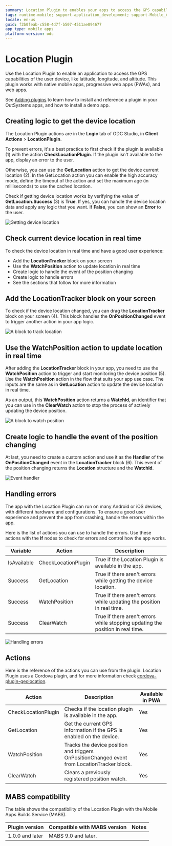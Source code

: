 ```yaml
---
summary: Location Plugin to enables your apps to access the GPS capabilities of the device. 
tags: runtime-mobile; support-application_development; support-Mobile_Apps;
locale: en-us
guid: f2b0feab-c558-4d7f-b507-4511ae094677
app_type: mobile apps
platform-version: odc
---
```


# Location Plugin

Use the Location Plugin to enable an application to access the GPS capabilities of the user device, like latitude, longitude, and altitude. This plugin works with native mobile apps, progressive web apps (PWAs), and web apps.

<div class="info" markdown="1">

See [Adding plugins](../intro.md#adding-plugins) to learn how to install and reference a plugin in your OutSystems apps, and how to install a demo app.

</div> 

## Creating logic to get the device location

The Location Plugin actions are in the **Logic** tab of ODC Studio, in **Client Actions** > **LocationPlugin**.

To prevent errors, it's a best practice to first check if the plugin is available (1) with the action **CheckLocationPlugin**. If the plugin isn't available to the app, display an error to the user.

Otherwise, you can use the **GetLocation** action to get the device current location (2). In the GetLocation action you can enable the high accuracy mode, define the timeout of the action and set the maximum age (in milliseconds) to use the cached location.

Check if getting device location works by verifying the value of **GetLocation.Success** (3) is **True**. If yes, you can handle the device location data and apply any logic that you want. If **False**, you can show an **Error** to the user.

![Getting device location](images/logic-to-get-device-location-odcs.png)

## Check current device location in real time

To check the device location in real time and have a good user experience:

* Add the **LocationTracker** block on your screen
* Use the **WatchPosition** action to update location in real time
* Create logic to handle the event of the position changing
* Create logic to handle errors
* See the sections that follow for more information

## Add the LocationTracker block on your screen

To check if the device location changed, you can drag the **LocationTracker** block on your screen (4). This block handles the **OnPositionChanged** event to trigger another action in your app logic.

![A block to track location](images/add-location-tracker-ocds.png)

## Use the WatchPosition action to update location in real time

After adding the **LocationTracker** block in your app, you need to use the **WatchPosition** action to trigger and start monitoring the device position (5). Use the **WatchPosition** action in the flow that suits your app use case. The inputs are the same as in **GetLocation** action to update the device location in real time. 

As an output, this **WatchPosition** action returns a **WatchId**, an identifier that you can use in the **ClearWatch** action to stop the process of actively updating the device position. 

![A block to watch position](images/watch-position-action-odcs.png)

## Create logic to handle the event of the position changing

At last, you need to create a custom action and use it as the **Handler** of the **OnPositionChanged** event in the **LocationTracker** block (6). This event of the position changing returns the **Location** structure and the **WatchId**.

![Event handler ](images/logic-handle-event-odcs.png)

## Handling errors

The app with the Location Plugin can run on many Android or iOS devices, with different hardware and configurations. To ensure a good user experience and prevent the app from crashing, handle the errors within the app.

Here is the list of actions you can use to handle the errors. Use these actions with the **If** nodes to check for errors and control how the app works.


| Variable    | Action              | Description                                                                    |
| ----------- | ------------------- | ------------------------------------------------------------------------------ |
| IsAvailable | CheckLocationPlugin | True if the Location Plugin is available in the app.                           |
| Success     | GetLocation         | True if there aren't errors while getting the device location.                 |
| Success     | WatchPosition       | True if there aren't errors while updating the position in real time.          |
| Success     | ClearWatch          | True if there aren't errors while stopping updating the position in real time. |

![Handling errors](images/handling-errors-odcs.png)

## Actions

Here is the reference of the actions you can use from the plugin. Location Plugin uses a Cordova plugin, and for more information check [cordova-plugin-geolocation](https://github.com/OutSystems/cordova-plugin-geolocation).

| Action              | Description                                                                                 | Available in PWA |
| ------------------- | ------------------------------------------------------------------------------------------- | ---------------- |
| CheckLocationPlugin | Checks if the location plugin is available in the app.                                      | Yes              |
| GetLocation         | Get the current GPS information if the GPS is enabled on the device.                        | Yes              |
| WatchPosition       | Tracks the device position and triggers OnPositionChanged event from LocationTracker block. | Yes              |
| ClearWatch          | Clears a previously registered position watch.                                              | Yes              |

## MABS compatibility

The table shows the compatibility of the Location Plugin with the Mobile Apps Builds Service (MABS).

| Plugin version  | Compatible with MABS version | Notes |
| --------------- | ---------------------------- | ----- |
| 1.0.0 and later | MABS 9.0 and later.          |       |
